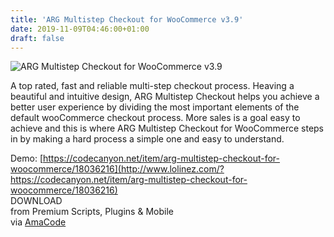 ```yaml
---
title: 'ARG Multistep Checkout for WooCommerce v3.9'
date: 2019-11-09T04:46:00+01:00
draft: false
---
```


![ARG Multistep Checkout for WooCommerce v3.9](http://www.codelist.cc/uploads/posts/2018-09/1537591700_argmultistep.png "ARG Multistep Checkout for WooCommerce v3.9")  
  
A top rated, fast and reliable multi-step checkout process. Heaving a beautiful and intuitive design, ARG Multistep Checkout helps you achieve a better user experience by dividing the most important elements of the default wooCommerce checkout process. More sales is a goal easy to achieve and this is where ARG Multistep Checkout for WooCommerce steps in by making a hard process a simple one and easy to understand.  
  
Demo: [https://codecanyon.net/item/arg-multistep-checkout-for-woocommerce/18036216](http://www.lolinez.com/?https://codecanyon.net/item/arg-multistep-checkout-for-woocommerce/18036216)  
DOWNLOAD  
from Premium Scripts, Plugins & Mobile  
via [AmaCode](https://amazcode.ooo)